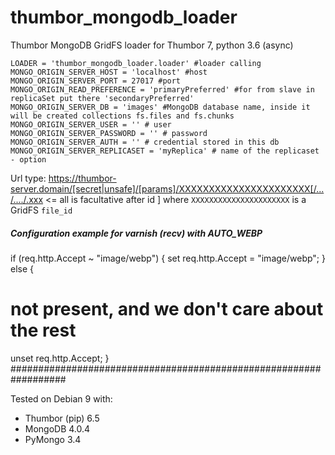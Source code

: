 # thumbor_mongodb_loader
Thumbor MongoDB GridFS loader for Thumbor 7, python 3.6 (async)


```
LOADER = 'thumbor_mongodb_loader.loader' #loader calling
MONGO_ORIGIN_SERVER_HOST = 'localhost' #host
MONGO_ORIGIN_SERVER_PORT = 27017 #port
MONGO_ORIGIN_READ_PREFERENCE = 'primaryPreferred' #for from slave in replicaSet put there 'secondaryPreferred'
MONGO_ORIGIN_SERVER_DB = 'images' #MongoDB database name, inside it will be created collections fs.files and fs.chunks
MONGO_ORIGIN_SERVER_USER = '' # user
MONGO_ORIGIN_SERVER_PASSWORD = '' # password
MONGO_ORIGIN_SERVER_AUTH = '' # credential stored in this db
MONGO_ORIGIN_SERVER_REPLICASET = 'myReplica' # name of the replicaset - option
```

Url type: https://thumbor-server.domain/[secret|unsafe]/[params]/XXXXXXXXXXXXXXXXXXXXXX[/.../..../.xxx  <= all is facultative after id ]
where `XXXXXXXXXXXXXXXXXXXXXX` is a GridFS `file_id`


##### Configuration example for varnish (recv) with AUTO_WEBP ####
if (req.http.Accept ~ "image/webp") {
  set req.http.Accept = "image/webp";
} else {
  # not present, and we don't care about the rest
  unset req.http.Accept;
}
##################################################################


Tested on Debian 9 with:
- Thumbor (pip) 6.5
- MongoDB 4.0.4
- PyMongo 3.4
